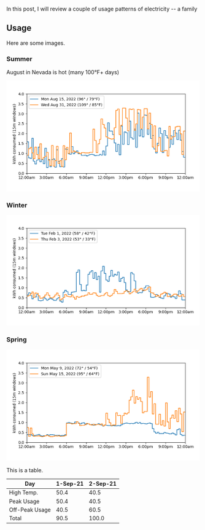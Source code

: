 In this post, I will review a couple of usage patterns of electricity -- a family 

## Usage

Here are some images. 

### Summer

August in Nevada is hot (many 100&deg;F+ days)

![August Usage](/assets/images/post2_usage_Aug.png)

### Winter

![February Usage](/assets/images/post2_usage_Feb.png)

### Spring

![May Usage](/assets/images/post2_usage_May.png)






This is a table. 

| Day | 1-Sep-21 | 2-Sep-21 |
|-------|--------|---------|
| High Temp. | 50.4 | 40.5 |
| Peak Usage | 50.4 | 40.5 |
| Off-Peak Usage | 40.5 | 60.5 |
| Total | 90.5 | 100.0 |

